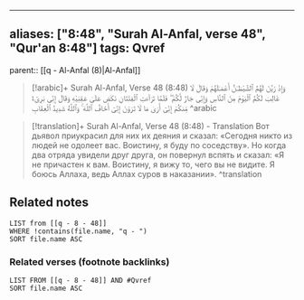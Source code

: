 
---
aliases: ["8:48", "Surah Al-Anfal, verse 48", "Qur'an 8:48"]
tags: Qvref
---

parent:: [[q - Al-Anfal (8)|Al-Anfal]]

> [!arabic]+ Surah Al-Anfal, Verse 48 (8:48)
> <span class="quran-arabic">وَإِذْ زَيَّنَ لَهُمُ ٱلشَّيْطَـٰنُ أَعْمَـٰلَهُمْ وَقَالَ لَا غَالِبَ لَكُمُ ٱلْيَوْمَ مِنَ ٱلنَّاسِ وَإِنِّى جَارٌ لَّكُمْ ۖ فَلَمَّا تَرَآءَتِ ٱلْفِئَتَانِ نَكَصَ عَلَىٰ عَقِبَيْهِ وَقَالَ إِنِّى بَرِىٓءٌ مِّنكُمْ إِنِّىٓ أَرَىٰ مَا لَا تَرَوْنَ إِنِّىٓ أَخَافُ ٱللَّهَ ۚ وَٱللَّهُ شَدِيدُ ٱلْعِقَابِ</span>
^arabic

> [!translation]+ Surah Al-Anfal, Verse 48 (8:48) - Translation
> Вот дьявол приукрасил для них их деяния и сказал: «Сегодня никто из людей не одолеет вас. Воистину, я буду по соседству». Но когда два отряда увидели друг друга, он повернул вспять и сказал: «Я не причастен к вам. Воистину, я вижу то, чего вы не видите. Я боюсь Аллаха, ведь Аллах суров в наказании».
^translation



## Related notes
```dataview
LIST from [[q - 8 - 48]]
WHERE !contains(file.name, "q - ")
SORT file.name ASC
```

### Related verses (footnote backlinks)
```dataview
LIST FROM [[q - 8 - 48]] AND #Qvref
SORT file.name ASC
```

